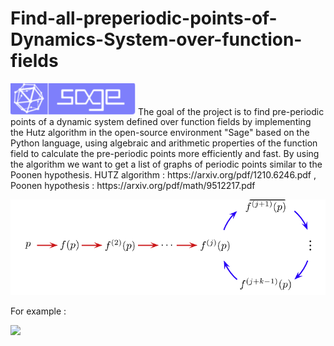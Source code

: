# Find-all-preperiodic-points-of-Dynamics-System-over-function-fields
<img src="Images/sagemath.png" width=200> 
The goal of the project is to find pre-periodic points of a dynamic system defined over function fields by implementing the Hutz algorithm in the open-source environment "Sage" based on the Python language, using algebraic and arithmetic properties of the function field to calculate the pre-periodic points more efficiently and fast.
By using the algorithm we want to get a list of graphs of periodic points similar to the Poonen hypothesis.
HUTZ algorithm : https://arxiv.org/pdf/1210.6246.pdf ,
Poonen hypothesis : https://arxiv.org/pdf/math/9512217.pdf


![](Images/Typical-segments-of-the-trajectory-of-a-generic-map-f-dxTH-when-starting-from-a-removebg-preview.png)

For example : 


<img src="example-removebg-preview.png" width=650> 
